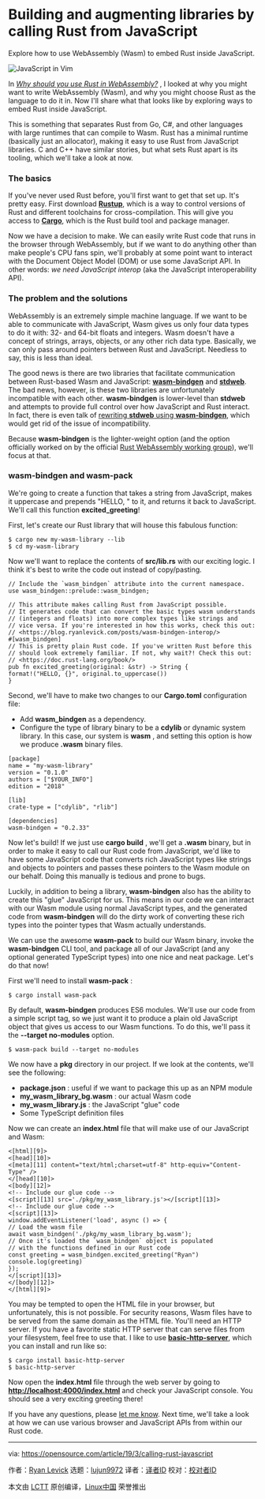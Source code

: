 [#]: collector: (lujun9972)
[#]: translator: ( )
[#]: reviewer: ( )
[#]: publisher: ( )
[#]: url: ( )
[#]: subject: (Building and augmenting libraries by calling Rust from JavaScript)
[#]: via: (https://opensource.com/article/19/3/calling-rust-javascript)
[#]: author: (Ryan Levick https://opensource.com/users/ryanlevick)

Building and augmenting libraries by calling Rust from JavaScript
======

Explore how to use WebAssembly (Wasm) to embed Rust inside JavaScript.

![JavaScript in Vim][1]

In _[Why should you use Rust in WebAssembly?][2]_ , I looked at why you might want to write WebAssembly (Wasm), and why you might choose Rust as the language to do it in. Now I'll share what that looks like by exploring ways to embed Rust inside JavaScript.

This is something that separates Rust from Go, C#, and other languages with large runtimes that can compile to Wasm. Rust has a minimal runtime (basically just an allocator), making it easy to use Rust from JavaScript libraries. C and C++ have similar stories, but what sets Rust apart is its tooling, which we'll take a look at now.

### The basics

If you've never used Rust before, you'll first want to get that set up. It's pretty easy. First download [**Rustup**][3], which is a way to control versions of Rust and different toolchains for cross-compilation. This will give you access to [**Cargo**][4], which is the Rust build tool and package manager.

Now we have a decision to make. We can easily write Rust code that runs in the browser through WebAssembly, but if we want to do anything other than make people's CPU fans spin, we'll probably at some point want to interact with the Document Object Model (DOM) or use some JavaScript API. In other words: _we need JavaScript interop_ (aka the JavaScript interoperability API).

### The problem and the solutions

WebAssembly is an extremely simple machine language. If we want to be able to communicate with JavaScript, Wasm gives us only four data types to do it with: 32- and 64-bit floats and integers. Wasm doesn't have a concept of strings, arrays, objects, or any other rich data type. Basically, we can only pass around pointers between Rust and JavaScript. Needless to say, this is less than ideal.

The good news is there are two libraries that facilitate communication between Rust-based Wasm and JavaScript: [**wasm-bindgen**][5] and [**stdweb**][6]. The bad news, however, is these two libraries are unfortunately incompatible with each other. **wasm-bindgen** is lower-level than **stdweb** and attempts to provide full control over how JavaScript and Rust interact. In fact, there is even talk of [rewriting **stdweb** using **wasm-bindgen**][7], which would get rid of the issue of incompatibility.

Because **wasm-bindgen** is the lighter-weight option (and the option officially worked on by the official [Rust WebAssembly working group][8]), we'll focus at that.

### wasm-bindgen and wasm-pack

We're going to create a function that takes a string from JavaScript, makes it uppercase and prepends "HELLO, " to it, and returns it back to JavaScript. We'll call this function **excited_greeting**!

First, let's create our Rust library that will house this fabulous function:

```
$ cargo new my-wasm-library --lib
$ cd my-wasm-library
```

Now we'll want to replace the contents of **src/lib.rs** with our exciting logic. I think it's best to write the code out instead of copy/pasting.

```
// Include the `wasm_bindgen` attribute into the current namespace.
use wasm_bindgen::prelude::wasm_bindgen;

// This attribute makes calling Rust from JavaScript possible.
// It generates code that can convert the basic types wasm understands
// (integers and floats) into more complex types like strings and
// vice versa. If you're interested in how this works, check this out:
// <https://blog.ryanlevick.com/posts/wasm-bindgen-interop/>
#[wasm_bindgen]
// This is pretty plain Rust code. If you've written Rust before this
// should look extremely familiar. If not, why wait?! Check this out:
// <https://doc.rust-lang.org/book/>
pub fn excited_greeting(original: &str) -> String {
format!("HELLO, {}", original.to_uppercase())
}
```

Second, we'll have to make two changes to our **Cargo.toml** configuration file:

  * Add **wasm_bindgen** as a dependency.
  * Configure the type of library binary to be a **cdylib** or dynamic system library. In this case, our system is **wasm** , and setting this option is how we produce **.wasm** binary files.


```
[package]
name = "my-wasm-library"
version = "0.1.0"
authors = ["$YOUR_INFO"]
edition = "2018"

[lib]
crate-type = ["cdylib", "rlib"]

[dependencies]
wasm-bindgen = "0.2.33"
```

Now let's build! If we just use **cargo build** , we'll get a **.wasm** binary, but in order to make it easy to call our Rust code from JavaScript, we'd like to have some JavaScript code that converts rich JavaScript types like strings and objects to pointers and passes these pointers to the Wasm module on our behalf. Doing this manually is tedious and prone to bugs.

Luckily, in addition to being a library, **wasm-bindgen** also has the ability to create this "glue" JavaScript for us. This means in our code we can interact with our Wasm module using normal JavaScript types, and the generated code from **wasm-bindgen** will do the dirty work of converting these rich types into the pointer types that Wasm actually understands.

We can use the awesome **wasm-pack** to build our Wasm binary, invoke the **wasm-bindgen** CLI tool, and package all of our JavaScript (and any optional generated TypeScript types) into one nice and neat package. Let's do that now!

First we'll need to install **wasm-pack** :

```
$ cargo install wasm-pack
```

By default, **wasm-bindgen** produces ES6 modules. We'll use our code from a simple script tag, so we just want it to produce a plain old JavaScript object that gives us access to our Wasm functions. To do this, we'll pass it the **\--target no-modules** option.

```
$ wasm-pack build --target no-modules
```

We now have a **pkg** directory in our project. If we look at the contents, we'll see the following:

  * **package.json** : useful if we want to package this up as an NPM module
  * **my_wasm_library_bg.wasm** : our actual Wasm code
  * **my_wasm_library.js** : the JavaScript "glue" code
  * Some TypeScript definition files



Now we can create an **index.html** file that will make use of our JavaScript and Wasm:

```
<[html][9]>
<[head][10]>
<[meta][11] content="text/html;charset=utf-8" http-equiv="Content-Type" />
</[head][10]>
<[body][12]>
<!-- Include our glue code -->
<[script][13] src='./pkg/my_wasm_library.js'></[script][13]>
<!-- Include our glue code -->
<[script][13]>
window.addEventListener('load', async () => {
// Load the wasm file
await wasm_bindgen('./pkg/my_wasm_library_bg.wasm');
// Once it's loaded the `wasm_bindgen` object is populated
// with the functions defined in our Rust code
const greeting = wasm_bindgen.excited_greeting("Ryan")
console.log(greeting)
});
</[script][13]>
</[body][12]>
</[html][9]>
```

You may be tempted to open the HTML file in your browser, but unfortunately, this is not possible. For security reasons, Wasm files have to be served from the same domain as the HTML file. You'll need an HTTP server. If you have a favorite static HTTP server that can serve files from your filesystem, feel free to use that. I like to use [**basic-http-server**][14], which you can install and run like so:

```
$ cargo install basic-http-server
$ basic-http-server
```

Now open the **index.html** file through the web server by going to **<http://localhost:4000/index.html>** and check your JavaScript console. You should see a very exciting greeting there!

If you have any questions, please [let me know][15]. Next time, we'll take a look at how we can use various browser and JavaScript APIs from within our Rust code.

--------------------------------------------------------------------------------

via: https://opensource.com/article/19/3/calling-rust-javascript

作者：[Ryan Levick][a]
选题：[lujun9972][b]
译者：[译者ID](https://github.com/译者ID)
校对：[校对者ID](https://github.com/校对者ID)

本文由 [LCTT](https://github.com/LCTT/TranslateProject) 原创编译，[Linux中国](https://linux.cn/) 荣誉推出

[a]: https://opensource.com/users/ryanlevick
[b]: https://github.com/lujun9972
[1]: https://opensource.com/sites/default/files/styles/image-full-size/public/lead-images/javascript_vim.jpg?itok=mqkAeakO (JavaScript in Vim)
[2]: https://opensource.com/article/19/2/why-use-rust-webassembly
[3]: https://rustup.rs/
[4]: https://doc.rust-lang.org/cargo/
[5]: https://github.com/rustwasm/wasm-bindgen
[6]: https://github.com/koute/stdweb
[7]: https://github.com/koute/stdweb/issues/318
[8]: https://www.rust-lang.org/governance/wgs/wasm
[9]: http://december.com/html/4/element/html.html
[10]: http://december.com/html/4/element/head.html
[11]: http://december.com/html/4/element/meta.html
[12]: http://december.com/html/4/element/body.html
[13]: http://december.com/html/4/element/script.html
[14]: https://github.com/brson/basic-http-server
[15]: https://twitter.com/ryan_levick

